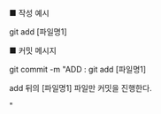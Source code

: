 ■ 작성 예시

git add [파일명1] 

■ 커밋 메시지

git commit -m "ADD : git add [파일명1]

add 뒤의 [파일명1] 파일만 커밋을 진행한다.

"
